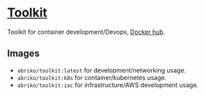 # [Toolkit](https://github.com/abriko/docker-toolkit)
Toolkit for container development/Devops, [Docker hub](https://hub.docker.com/r/abriko/toolkit).

## Images
- `abriko/toolkit:latest` for development/networking usage.
- `abriko/toolkit:k8s` for container/kubernetes usage.
- `abriko/toolkit:iac` for infrastructure/AWS development usage.